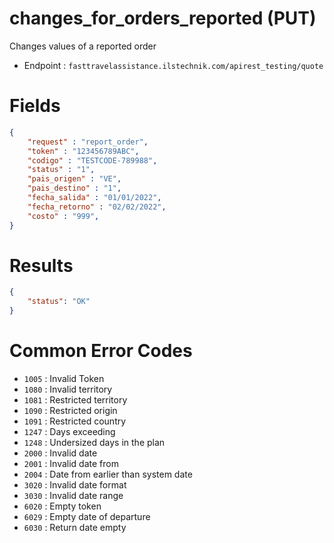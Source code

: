 # changes_for_orders_reported (PUT)

Changes values of a reported order

* Endpoint : ```fasttravelassistance.ilstechnik.com/apirest_testing/quote```

# Fields

```JSON
{
    "request" : "report_order",
    "token" : "123456789ABC",
    "codigo" : "TESTCODE-789988",
    "status" : "1",
    "pais_origen" : "VE",
    "pais_destino" : "1",
    "fecha_salida" : "01/01/2022",
    "fecha_retorno" : "02/02/2022",
    "costo" : "999",
}
```

# Results

```JSON
{
    "status": "OK"
}
```

# Common Error Codes

* ```1005``` : Invalid Token
* ```1080``` : Invalid territory
* ```1081``` : Restricted territory
* ```1090``` : Restricted origin
* ```1091``` : Restricted country
* ```1247``` : Days exceeding
* ```1248``` : Undersized days in the plan
* ```2000``` : Invalid date
* ```2001``` : Invalid date from
* ```2004``` : Date from earlier than system date
* ```3020``` : Invalid date format
* ```3030``` : Invalid date range
* ```6020``` : Empty token
* ```6029``` : Empty date of departure
* ```6030``` : Return date empty